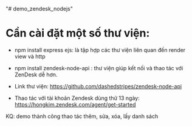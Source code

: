 "# demo_zendesk_nodejs" 

# Cần cài đặt một số thư viện:
- npm install express ejs: là tập hợp các thư viện liên quan đến render view và http
- npm install zendesk-node-api : thư viện giúp kết nối và thao tác với ZenDesk dễ hơn.

- Link thư viện: https://github.com/dashedstripes/zendesk-node-api
- Thao tác với tài khoản Zendesk dùng thử 13 ngày: https://hongkim.zendesk.com/agent/get-started

KQ: demo thành công thao tác thêm, sửa, xóa, lấy danh sách
